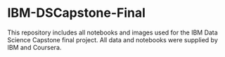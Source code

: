 # IBM-DSCapstone-Final
This repository includes all notebooks and images used for the IBM Data Science Capstone final project. All data and notebooks were supplied by IBM and Coursera.
